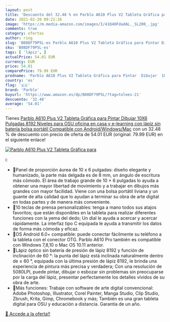 ```yaml
---
layout: post
title: 'Descuento del 32.48 % en Parblo A610 Plus V2 Tableta Gráfica para'
date: 2021-02-20 09:21:16
image: 'https://m.media-amazon.com/images/I/41Q4OFdadAL._SL200_.jpg'
comments: true
category: ofertas
author: ring
slug: 'B08DF79P5L-es Parblo A610 Plus V2 Tableta Gráfica para Pintar Dibujar...'
sku: 'B08DF79P5L-es'
tags: [ 'lápiz', ]
actualPrice: 54.01 EUR
currency: EUR
price: 54.01
comparePrice: 79.99 EUR
prodname: 'Parblo A610 Plus V2 Tableta Gráfica para Pintar  Dibujar  10X6 Pulgadas 8192 Niveles para OSU  oficina en casa y e-learning  con lápiz sin batería  bolsa portátil  Compatible con Android/Windows/Mac'
country: 'es'
flag: '🇪🇸'
brand: 'Parblo'
buyurl: 'https://www.amazon.es/dp/B08DF79P5L/?tag=tolees-21'
descuento: '32.48'
average: '54.01'
---
```


Tienes [Parblo A610 Plus V2 Tableta Gráfica para Pintar  Dibujar  10X6 Pulgadas 8192 Niveles para OSU  oficina en casa y e-learning  con lápiz sin batería  bolsa portátil  Compatible con Android/Windows/Mac](https://www.amazon.es/dp/B08DF79P5L/?tag=tolees-21) con un 32.48 % de descuento con precio de oferta de 54.01 EUR (original: 79.99 EUR) en el siguiente enlace!

[![Parblo A610 Plus V2 Tableta Gráfica para](https://m.media-amazon.com/images/I/41Q4OFdadAL._SL200_.jpg)](https://www.amazon.es/dp/B08DF79P5L/?tag=tolees-21)

ℹ️:

- 💎Panel de proporción áurea de 10 x 6 pulgadas: diseño elegante y humanizado, la parte más delgada es de 8 mm, un ángulo de escritura más cómodo. El área de trabajo grande de 10 × 6 pulgadas lo ayuda a obtener una mayor libertad de movimiento y a trabajar en dibujos más grandes con mayor facilidad. Viene con una bolsa portátil liviana y un guante de alta calidad que lo ayudan a terminar su obra de arte digital en todas partes y de manera más conveniente.
- 💎10 teclas de prensa personalizables: tenga a mano todos sus atajos favoritos; que están disponibles en la tableta para realizar diferentes funciones con la yema del dedo; Un dial le ayuda a acercar y acercar rápidamente. La interfaz tipo C equipada le ayuda a transmitir los datos de forma más cómoda y eficaz.
- 💎OS Android 6.0+ compatible: puede conectar fácilmente su teléfono a la tableta con el conector OTG. Parblo A610 Pro también es compatible con Windows 7,8,10 o Mac OS 10.11 anterior.
- 💎Lápiz óptico sin batería de presión de lápiz 8192 y función de inclinación de 60 °: la punta del lápiz está inclinada naturalmente dentro de ± 60 °, equipada con la última presión de lápiz 8192, le brinda una experiencia de pintura más precisa y verdadera; Con una resolución de 5080LPI, puede pintar, dibujar o esbozar sin problemas sin preocuparse por la carga del lápiz, presentar perfectamente los detalles vívidos de su obra de arte.
- 💎Más funciones: Trabaje con software de arte digital convencional: Adobe Photoshop, Illustrator, Corel Painter, Manga Studio, Clip Studio, Zbrush, Krita, Gimp, Chromebook y más; También es una gran tableta digital para OSU y educación a distancia. Garantía de un año.

[🛒 Accede a la oferta!!](https://www.amazon.es/dp/B08DF79P5L/?tag=tolees-21)
